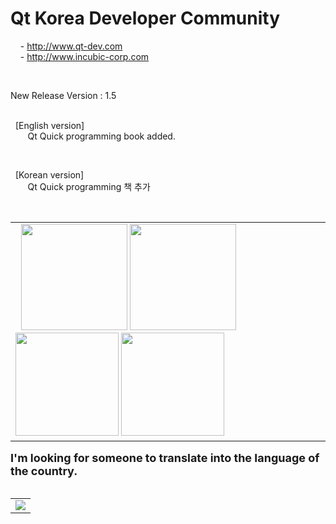 # Qt Korea Developer Community <br>
&nbsp;&nbsp;&nbsp; - http://www.qt-dev.com <br>
&nbsp;&nbsp;&nbsp; - http://www.incubic-corp.com <br>

<br>

New Release Version : 1.5 <br><br>

&nbsp; [English version] <br>
&nbsp;&nbsp;&nbsp;&nbsp;&nbsp;&nbsp; Qt Quick programming book added. <br>

<br>

&nbsp; [Korean version] <br>
&nbsp;&nbsp;&nbsp;&nbsp;&nbsp;&nbsp; Qt Quick programming 책 추가 <br>

<br>
<table border=0>
<tr>
<td valign=top height=300>
&nbsp;
<img src=http://qt-dev.com/img/book_images/Qt_Quick_eng.jpg width=170> 
<img src=http://qt-dev.com/img/book_images/Qt_Quick_kor.jpg width=170>
&nbsp;&nbsp;&nbsp;
<img src=http://qt-dev.com/skin_board/k_build_home/b_img_add/qt_programming_eng.jpg width=165> 
<img src=http://qt-dev.com/skin_board/k_build_home/b_img_add/qt_programming_kor.jpg width=165>
</td>
</tr>
</table>


<b><font size=4>
I'm looking for someone to translate into the language of the country. 
</font>
</b>
<br><br>

<table border=0>
  <tr>
    <td>
    <a href="http://www.incubic-corp.com/sub/edu/edu_sub01.php?sel=1" target="_blank">
    <img src=http://www.qt-dev.com/skin_board/k_build_home/b_img_add/qt-dev_edu_banner_incubic.jpg></a>
    </td>
  </tr>
</table>


